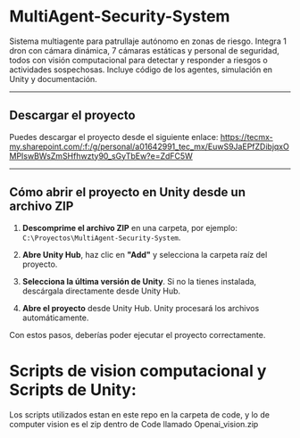 # MultiAgent-Security-System  

Sistema multiagente para patrullaje autónomo en zonas de riesgo. Integra 1 dron con cámara dinámica, 7 cámaras estáticas y personal de seguridad, todos con visión computacional para detectar y responder a riesgos o actividades sospechosas. Incluye código de los agentes, simulación en Unity y documentación.  

---

## Descargar el proyecto  

Puedes descargar el proyecto desde el siguiente enlace:
https://tecmx-my.sharepoint.com/:f:/g/personal/a01642991_tec_mx/EuwS9JaEPfZDibjqxOMPIswBWsZmSHfhwzty90_sGyTbEw?e=ZdFC5W

---

## Cómo abrir el proyecto en Unity desde un archivo ZIP  

1. **Descomprime el archivo ZIP** en una carpeta, por ejemplo: `C:\Proyectos\MultiAgent-Security-System`.  

2. **Abre Unity Hub**, haz clic en **"Add"** y selecciona la carpeta raíz del proyecto.  

3. **Selecciona la última versión de Unity**. Si no la tienes instalada, descárgala directamente desde Unity Hub.  

4. **Abre el proyecto** desde Unity Hub. Unity procesará los archivos automáticamente.  

Con estos pasos, deberías poder ejecutar el proyecto correctamente.

# Scripts de vision computacional y  Scripts de Unity:
Los scripts utilizados estan en este repo en la carpeta de code, y lo de computer vision es el zip dentro de Code llamado Openai_vision.zip

